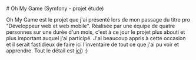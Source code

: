# Oh My Game (Symfony - projet étude)

Oh My Game est le projet que j'ai présenté lors de mon passage du titre pro "Développeur web et web mobile". Réalisée par une équipe de quatre personnes sur une durée d'un mois,
c'est à ce jour le projet plus abouti et plus important auquel j'ai participé. 
J'ai beaucoup appris à cette occasion et il serait fastidieux de faire ici l'inventaire de tout ce que j'ai pu voir et apprendre. Tout le détail est [ici](https://github.com/nanookOlive/ohMyGame/blob/main/dossier_de_projet-2.pdf)) :) 
